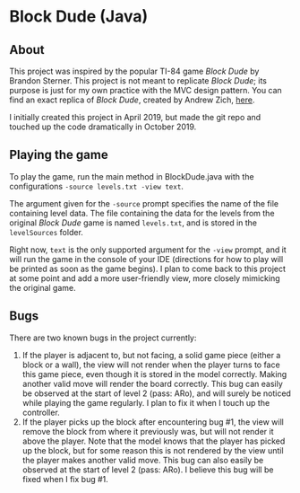# Block Dude (Java)

## About

This project was inspired by the popular TI-84 game _Block Dude_ by Brandon Sterner. This project is not meant to replicate _Block Dude_; its purpose is just for my own practice with the MVC design pattern. You can find an exact replica of _Block Dude_, created by Andrew Zich, [here](http://azich.org/blockdude/).

I initially created this project in April 2019, but made the git repo and touched up the code dramatically in October 2019.

## Playing the game

To play the game, run the main method in BlockDude.java with the configurations `-source levels.txt -view text`.

The argument given for the `-source` prompt specifies the name of the file containing level data. The file containing the data for the levels from the original _Block Dude_ game is named `levels.txt`, and is stored in the `levelSources` folder.

Right now, `text` is the only supported argument for the `-view` prompt, and it will run the game in the console of your IDE (directions for how to play will be printed as soon as the game begins). I plan to come back to this project at some point and add a more user-friendly view, more closely mimicking the original game.

## Bugs

There are two known bugs in the project currently:
1. If the player is adjacent to, but not facing, a solid game piece (either a block or a wall), the view will not render when the player turns to face this game piece, even though it is stored in the model correctly. Making another valid move will render the board correctly. This bug can easily be observed at the start of level 2 (pass: ARo), and will surely be noticed while playing the game regularly. I plan to fix it when I touch up the controller.
2. If the player picks up the block after encountering bug #1, the view will remove the block from where it previously was, but will not render it above the player. Note that the model knows that the player has picked up the block, but for some reason this is not rendered by the view until the player makes another valid move. This bug can also easily be observed at the start of level 2 (pass: ARo). I believe this bug will be fixed when I fix bug #1.
